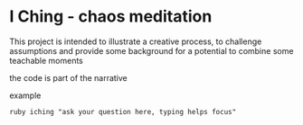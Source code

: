 # I Ching - chaos meditation

This project is intended to illustrate a creative process, to challenge assumptions and provide some background for a 
potential to combine some teachable moments

the code is part of the narrative 

example

```ruby iching "ask your question here, typing helps focus"```
